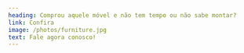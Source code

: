 ```yaml
---
heading: Comprou aquele móvel e não tem tempo ou não sabe montar?
link: Confira
image: /photos/furniture.jpg
text: Fale agora conosco!
---
```

